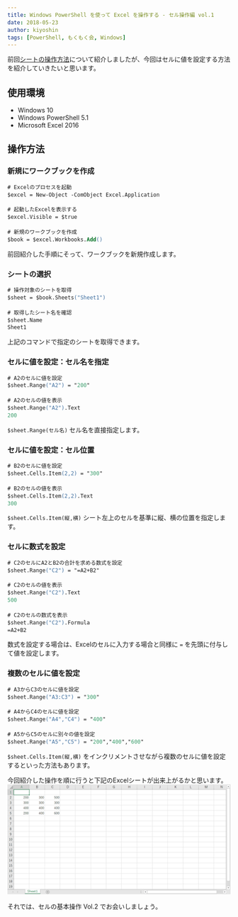 ```yaml
---
title: Windows PowerShell を使って Excel を操作する - セル操作編 vol.1
date: 2018-05-23
author: kiyoshin
tags: [PowerShell, もくもく会, Windows]
---
```


前回[シートの操作方法](https://mseeeen.msen.jp/sheets-operation-of-excel-with-powershell/)について紹介しましたが、今回はセルに値を設定する方法を紹介していきたいと思います。

## 使用環境

* Windows 10
* Windows PowerShell 5.1
* Microsoft Excel 2016

## 操作方法

### 新規にワークブックを作成

```ps
# Excelのプロセスを起動
$excel = New-Object -ComObject Excel.Application

# 起動したExcelを表示する
$excel.Visible = $true

# 新規のワークブックを作成
$book = $excel.Workbooks.Add()
```

前回紹介した手順にそって、ワークブックを新規作成します。

### シートの選択

```ps
# 操作対象のシートを取得
$sheet = $book.Sheets("Sheet1")

# 取得したシート名を確認
$sheet.Name
Sheet1
```

上記のコマンドで指定のシートを取得できます。

### セルに値を設定：セル名を指定

```ps
# A2のセルに値を設定
$sheet.Range("A2") = "200"

# A2のセルの値を表示
$sheet.Range("A2").Text
200
```

`$sheet.Range(セル名)` セル名を直接指定します。

### セルに値を設定：セル位置

```ps
# B2のセルに値を設定
$sheet.Cells.Item(2,2) = "300"

# B2のセルの値を表示
$sheet.Cells.Item(2,2).Text
300
```

`$sheet.Cells.Item(縦,横)` シート左上のセルを基準に縦、横の位置を指定します。

### セルに数式を設定

```ps
# C2のセルにA2とB2の合計を求める数式を設定
$sheet.Range("C2") = "=A2+B2"

# C2のセルの値を表示
$sheet.Range("C2").Text
500

# C2のセルの数式を表示
$sheet.Range("C2").Formula
=A2+B2
```

数式を設定する場合は、Excelのセルに入力する場合と同様に `=` を先頭に付与して値を設定します。

### 複数のセルに値を設定

```ps
# A3からC3のセルに値を設定
$sheet.Range("A3:C3") = "300"

# A4からC4のセルに値を設定
$sheet.Range("A4","C4") = "400"

# A5からC5のセルに別々の値を設定
$sheet.Range("A5","C5") = "200","400","600"
```

`$sheet.Cells.Item(縦,横)` をインクリメントさせながら複数のセルに値を設定するといった方法もあります。

今回紹介した操作を順に行うと下記のExcelシートが出来上がるかと思います。
![](images/cells-operation-of-excel-with-powershell-vol-1-1.png)

それでは、セルの基本操作 Vol.2 でお会いしましょう。